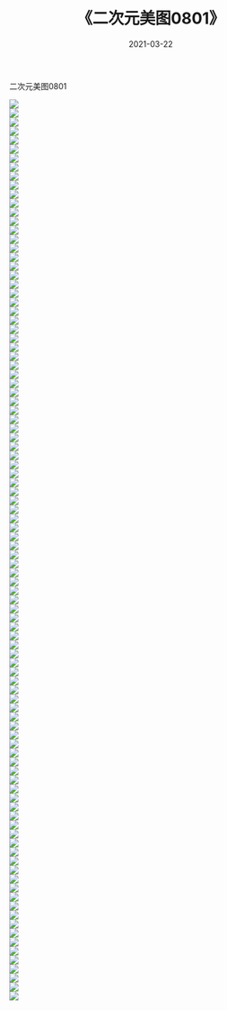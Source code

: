 ﻿---
layout: post
title:  《二次元美图0801》
date:   2021-03-22
img: http://imgx.orgx.ga/二次元/2021/二次元美图0801/000.jpg
categories: [美女, 清纯, 唯美]
---

二次元美图0801

 ![](http://imgx.orgx.ga/二次元/2021/二次元美图0801/001.png) <br>![](http://imgx.orgx.ga/二次元/2021/二次元美图0801/002.png) <br>![](http://imgx.orgx.ga/二次元/2021/二次元美图0801/003.png) <br>![](http://imgx.orgx.ga/二次元/2021/二次元美图0801/004.png) <br>![](http://imgx.orgx.ga/二次元/2021/二次元美图0801/005.png) <br>![](http://imgx.orgx.ga/二次元/2021/二次元美图0801/006.png) <br>![](http://imgx.orgx.ga/二次元/2021/二次元美图0801/007.png) <br>![](http://imgx.orgx.ga/二次元/2021/二次元美图0801/008.png) <br>![](http://imgx.orgx.ga/二次元/2021/二次元美图0801/009.png) <br>![](http://imgx.orgx.ga/二次元/2021/二次元美图0801/010.png) <br>![](http://imgx.orgx.ga/二次元/2021/二次元美图0801/011.png) <br>![](http://imgx.orgx.ga/二次元/2021/二次元美图0801/012.png) <br>![](http://imgx.orgx.ga/二次元/2021/二次元美图0801/013.png) <br>![](http://imgx.orgx.ga/二次元/2021/二次元美图0801/014.png) <br>![](http://imgx.orgx.ga/二次元/2021/二次元美图0801/015.png) <br>![](http://imgx.orgx.ga/二次元/2021/二次元美图0801/016.png) <br>![](http://imgx.orgx.ga/二次元/2021/二次元美图0801/017.png) <br>![](http://imgx.orgx.ga/二次元/2021/二次元美图0801/018.png) <br>![](http://imgx.orgx.ga/二次元/2021/二次元美图0801/019.png) <br>![](http://imgx.orgx.ga/二次元/2021/二次元美图0801/020.png) <br>![](http://imgx.orgx.ga/二次元/2021/二次元美图0801/021.png) <br>![](http://imgx.orgx.ga/二次元/2021/二次元美图0801/022.png) <br>![](http://imgx.orgx.ga/二次元/2021/二次元美图0801/023.png) <br>![](http://imgx.orgx.ga/二次元/2021/二次元美图0801/024.png) <br>![](http://imgx.orgx.ga/二次元/2021/二次元美图0801/025.png) <br>![](http://imgx.orgx.ga/二次元/2021/二次元美图0801/026.png) <br>![](http://imgx.orgx.ga/二次元/2021/二次元美图0801/027.png) <br>![](http://imgx.orgx.ga/二次元/2021/二次元美图0801/028.png) <br>![](http://imgx.orgx.ga/二次元/2021/二次元美图0801/029.png) <br>![](http://imgx.orgx.ga/二次元/2021/二次元美图0801/030.png) <br>![](http://imgx.orgx.ga/二次元/2021/二次元美图0801/031.png) <br>![](http://imgx.orgx.ga/二次元/2021/二次元美图0801/032.png) <br>![](http://imgx.orgx.ga/二次元/2021/二次元美图0801/033.png) <br>![](http://imgx.orgx.ga/二次元/2021/二次元美图0801/034.png) <br>![](http://imgx.orgx.ga/二次元/2021/二次元美图0801/035.png) <br>![](http://imgx.orgx.ga/二次元/2021/二次元美图0801/036.png) <br>![](http://imgx.orgx.ga/二次元/2021/二次元美图0801/037.png) <br>![](http://imgx.orgx.ga/二次元/2021/二次元美图0801/038.png) <br>![](http://imgx.orgx.ga/二次元/2021/二次元美图0801/039.png) <br>![](http://imgx.orgx.ga/二次元/2021/二次元美图0801/040.png) <br>![](http://imgx.orgx.ga/二次元/2021/二次元美图0801/041.png) <br>![](http://imgx.orgx.ga/二次元/2021/二次元美图0801/042.png) <br>![](http://imgx.orgx.ga/二次元/2021/二次元美图0801/043.png) <br>![](http://imgx.orgx.ga/二次元/2021/二次元美图0801/044.png) <br>![](http://imgx.orgx.ga/二次元/2021/二次元美图0801/045.png) <br>![](http://imgx.orgx.ga/二次元/2021/二次元美图0801/046.png) <br>![](http://imgx.orgx.ga/二次元/2021/二次元美图0801/047.png) <br>![](http://imgx.orgx.ga/二次元/2021/二次元美图0801/048.png) <br>![](http://imgx.orgx.ga/二次元/2021/二次元美图0801/049.png) <br>![](http://imgx.orgx.ga/二次元/2021/二次元美图0801/050.png) <br>![](http://imgx.orgx.ga/二次元/2021/二次元美图0801/051.png) <br>![](http://imgx.orgx.ga/二次元/2021/二次元美图0801/052.png) <br>![](http://imgx.orgx.ga/二次元/2021/二次元美图0801/053.png) <br>![](http://imgx.orgx.ga/二次元/2021/二次元美图0801/054.png) <br>![](http://imgx.orgx.ga/二次元/2021/二次元美图0801/055.png) <br>![](http://imgx.orgx.ga/二次元/2021/二次元美图0801/056.png) <br>![](http://imgx.orgx.ga/二次元/2021/二次元美图0801/057.png) <br>![](http://imgx.orgx.ga/二次元/2021/二次元美图0801/058.png) <br>![](http://imgx.orgx.ga/二次元/2021/二次元美图0801/059.png) <br>![](http://imgx.orgx.ga/二次元/2021/二次元美图0801/060.png) <br>![](http://imgx.orgx.ga/二次元/2021/二次元美图0801/061.png) <br>![](http://imgx.orgx.ga/二次元/2021/二次元美图0801/062.png) <br>![](http://imgx.orgx.ga/二次元/2021/二次元美图0801/063.png) <br>![](http://imgx.orgx.ga/二次元/2021/二次元美图0801/064.png) <br>![](http://imgx.orgx.ga/二次元/2021/二次元美图0801/065.png) <br>![](http://imgx.orgx.ga/二次元/2021/二次元美图0801/066.png) <br>![](http://imgx.orgx.ga/二次元/2021/二次元美图0801/067.png) <br>![](http://imgx.orgx.ga/二次元/2021/二次元美图0801/068.png) <br>![](http://imgx.orgx.ga/二次元/2021/二次元美图0801/069.png) <br>![](http://imgx.orgx.ga/二次元/2021/二次元美图0801/070.png) <br>![](http://imgx.orgx.ga/二次元/2021/二次元美图0801/071.png) <br>![](http://imgx.orgx.ga/二次元/2021/二次元美图0801/072.png) <br>![](http://imgx.orgx.ga/二次元/2021/二次元美图0801/073.png) <br>![](http://imgx.orgx.ga/二次元/2021/二次元美图0801/074.png) <br>![](http://imgx.orgx.ga/二次元/2021/二次元美图0801/075.png) <br>![](http://imgx.orgx.ga/二次元/2021/二次元美图0801/076.png) <br>![](http://imgx.orgx.ga/二次元/2021/二次元美图0801/077.png) <br>![](http://imgx.orgx.ga/二次元/2021/二次元美图0801/078.png) <br>![](http://imgx.orgx.ga/二次元/2021/二次元美图0801/079.png) <br>![](http://imgx.orgx.ga/二次元/2021/二次元美图0801/080.png) <br>![](http://imgx.orgx.ga/二次元/2021/二次元美图0801/081.png) <br>![](http://imgx.orgx.ga/二次元/2021/二次元美图0801/082.png) <br>![](http://imgx.orgx.ga/二次元/2021/二次元美图0801/083.png) <br>![](http://imgx.orgx.ga/二次元/2021/二次元美图0801/084.png) <br>![](http://imgx.orgx.ga/二次元/2021/二次元美图0801/085.png) <br>![](http://imgx.orgx.ga/二次元/2021/二次元美图0801/086.png) <br>![](http://imgx.orgx.ga/二次元/2021/二次元美图0801/087.png) <br>![](http://imgx.orgx.ga/二次元/2021/二次元美图0801/088.png) <br>![](http://imgx.orgx.ga/二次元/2021/二次元美图0801/089.png) <br>![](http://imgx.orgx.ga/二次元/2021/二次元美图0801/090.png) <br>![](http://imgx.orgx.ga/二次元/2021/二次元美图0801/091.png) <br>![](http://imgx.orgx.ga/二次元/2021/二次元美图0801/092.png) <br>![](http://imgx.orgx.ga/二次元/2021/二次元美图0801/093.png) <br>![](http://imgx.orgx.ga/二次元/2021/二次元美图0801/094.png) <br>![](http://imgx.orgx.ga/二次元/2021/二次元美图0801/095.png) <br>![](http://imgx.orgx.ga/二次元/2021/二次元美图0801/096.png) <br>![](http://imgx.orgx.ga/二次元/2021/二次元美图0801/097.png) <br>![](http://imgx.orgx.ga/二次元/2021/二次元美图0801/098.png) <br>![](http://imgx.orgx.ga/二次元/2021/二次元美图0801/099.png) <br>![](http://imgx.orgx.ga/二次元/2021/二次元美图0801/100.png) <br>